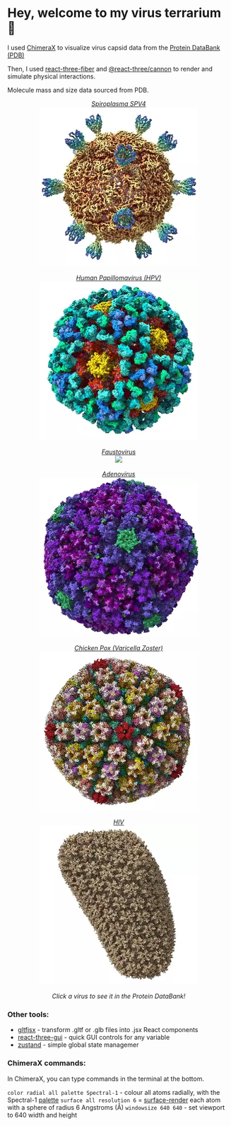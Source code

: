 # Hey, welcome to my virus terrarium 🦠

I used [ChimeraX](https://www.rbvi.ucsf.edu/chimerax/download.html) to visualize virus capsid data from the [Protein DataBank (PDB)](https://www.rcsb.org/)

Then, I used [react-three-fiber](https://github.com/pmndrs/react-three-fiber) and [@react-three/cannon](https://github.com/pmndrs/use-cannon) to render and simulate physical interactions.

Molecule mass and size data sourced from PDB.

<a href="https://www.rcsb.org/structure/1KVP">
  <p align="middle">
      <div align="middle"><i>Spiroplasma SPV4</i></div>
      <div align="middle"><img width="360" src="./public/models/viruses/Spiroplasma_SPV4.webp" /></div>
  </p>
</a>
<a href="https://www.rcsb.org/structure/3J6R">
  <p align="middle">
      <div align="middle"><i>Human Papillomavirus (HPV)</i></div>
      <div align="middle"><img width="360" src="./public/models/viruses/hpv.webp" /></div>
  </p>
</a>
<a href="https://www.rcsb.org/structure/5J7V">
  <p align="middle">
      <div align="middle"><i>Faustovirus</i></div>
      <div align="middle"><img width="360" src="/models/viruses/faustovirus.webp" /></div>
  </p>
</a>
<a href="https://www.rcsb.org/structure/6CGV">
  <p align="middle">
      <div align="middle"><i>Adenovirus</i></div>
      <div align="middle"><img width="360" src="./public/models/viruses/adenovirus.webp" /></div>
  </p>
</a>
<a href="https://www.rcsb.org/structure/6LGN">
  <p align="middle">
      <div align="middle"><i>Chicken Pox (Varicella Zoster)</i></div>
      <div align="middle"><img width="360" src="./public/models/viruses/varicella_zoster.webp" /></div>
  </p>
</a>
<a href="https://www.rcsb.org/structure/3J3Y">
  <p align="middle">
      <div align="middle"><i>HIV</i></div>
      <div align="middle"><img width="360" src="./public/models/viruses/hiv.webp" /></div>
  </p>
</a>
<p align="middle">
  <i>Click a virus to see it in the Protein DataBank!</i>
</p>


### Other tools:

- [gltfjsx](https://github.com/pmndrs/gltfjsx) - transform .gltf or .glb files into .jsx React components
- [react-three-gui](https://github.com/birkir/react-three-gui) - quick GUI controls for any variable
- [zustand](https://github.com/pmndrs/zustand) - simple global state managemer

### ChimeraX commands:

In ChimeraX, you can type commands in the terminal at the bottom.

`color radial all palette Spectral-1` - colour all atoms radially, with the Spectral-1 [palette](https://www.rbvi.ucsf.edu/chimerax/docs/user/commands/color.html#palette-options)
`surface all resolution 6` = [surface-render](https://www.rbvi.ucsf.edu/chimerax/docs/user/commands/surface.html) each atom with a sphere of radius 6 Angstroms (Å)
`windowsize 640 640` - set viewport to 640 width and height
